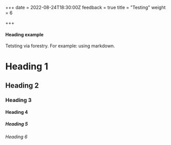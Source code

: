 +++
date = 2022-08-24T18:30:00Z
feedback = true
title = "Testing"
weight = 6

+++
#### Heading example

Tetsting via forestry. For example: using markdown.

# Heading 1

## Heading 2

### Heading 3

#### Heading 4

##### Heading 5

###### Heading 6